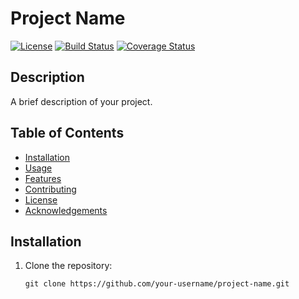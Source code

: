 # Project Name

[![License](https://img.shields.io/badge/License-MIT-blue.svg)](LICENSE.md)
[![Build Status](https://travis-ci.org/your-username/project-name.svg?branch=master)](https://travis-ci.org/your-username/project-name)
[![Coverage Status](https://coveralls.io/repos/github/your-username/project-name/badge.svg?branch=master)](https://coveralls.io/github/your-username/project-name?branch=master)

## Description

A brief description of your project.

## Table of Contents

- [Installation](#installation)
- [Usage](#usage)
- [Features](#features)
- [Contributing](#contributing)
- [License](#license)
- [Acknowledgements](#acknowledgements)

## Installation

1. Clone the repository:

   ```shell
   git clone https://github.com/your-username/project-name.git
